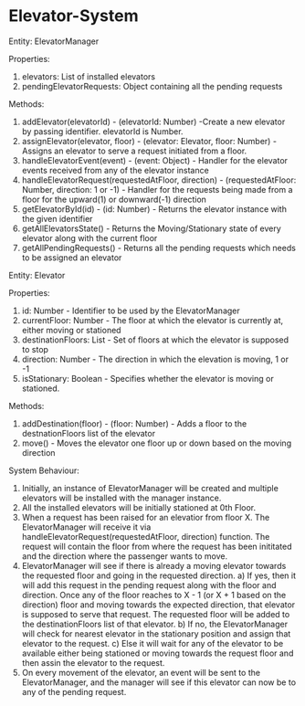 # Elevator-System


Entity: ElevatorManager

Properties:
1. elevators: List of installed elevators
2. pendingElevatorRequests: Object containing all the pending requests

Methods:
1. addElevator(elevatorId) - (elevatorId: Number) -Create a new elevator by passing identifier. elevatorId is Number.
2. assignElevator(elevator, floor) - (elevator: Elevator, floor: Number) - Assigns an elevator to serve a request initiated from a floor.
3. handleElevatorEvent(event) - (event: Object) - Handler for the elevator events received from any of the elevator instance
4. handleElevatorRequest(requestedAtFloor, direction) - (requestedAtFloor: Number, direction: 1 or -1) - Handler for the requests being made from a floor for the upward(1) or downward(-1) direction
5. getElevatorById(id) - (id: Number) - Returns the elevator instance with the given identifier
6. getAllElevatorsState() - Returns the Moving/Stationary state of every elevator along with the current floor
7. getAllPendingRequests() - Returns all the pending requests which needs to be assigned an elevator


Entity: Elevator

Properties:
1. id: Number - Identifier to be used by the ElevatorManager
2. currentFloor: Number - The floor at which the elevator is currently at, either moving or stationed
3. destinationFloors: List - Set of floors at which the elevator is supposed to stop
4. direction: Number - The direction in which the elevation is moving, 1 or -1
5. isStationary: Boolean - Specifies whether the elevator is moving or stationed.

Methods:
1. addDestination(floor) - (floor: Number) - Adds a floor to the destnationFloors list of the elevator
2. move() - Moves the elevator one floor up or down based on the moving direction


System Behaviour:

1. Initially, an instance of ElevatorManager will be created and multiple elevators will be installed with the manager instance.
2. All the installed elevators will be initially stationed at 0th Floor.
3. When a request has been raised for an elevatior from floor X. The ElevatorManager will receive it via handleElevatorRequest(requestedAtFloor, direction) function. The request will contain the floor from where the request has been inititated and the direction where the passenger wants to move.
4. ElevatorManager will see if there is already a moving elevator towards the requested floor and going in the requested direction.
a) If yes, then it will add this request in the pending request along with the floor and direction. Once any of the floor reaches to X - 1 (or X + 1 based on the direction) floor and moving towards the expected direction, that elevator is supposed to serve that request. The requested floor will be added to the destinationFloors list of that elevator.
b) If no, the ElevatorManager will check for nearest elevator in the stationary position and assign that elevator to the request.
c) Else it will wait for any of the elevator to be available either being stationed or moving towards the request floor and then assin the elevator to the request.
5. On every movement of the elevator, an event will be sent to the ElevatorManager, and the manager will see if this elevator can now be to any of the pending request.